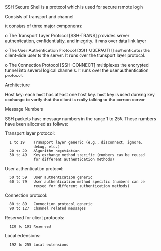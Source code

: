 SSH
Secure Shell is a protocol which is used for secure remote login

Consists of transport and channel

It consists of
   three major components:

   o  The Transport Layer Protocol [SSH-TRANS] provides server
      authentication, confidentiality, and integrity. it runs over data link layer
      
   o  The User Authentication Protocol [SSH-USERAUTH] authenticates the
      client-side user to the server.  It runs over the transport layer
      protocol.

   o  The Connection Protocol [SSH-CONNECT] multiplexes the encrypted
      tunnel into several logical channels.  It runs over the user
      authentication protocol.
      

Architecture

Host key: each host has atleast one host key. host key is used dureing key exchange to verify that the
   client is really talking to the correct server 
   
 Message Numbers

   SSH packets have message numbers in the range 1 to 255.  These
   numbers have been allocated as follows:

   Transport layer protocol:

      1 to 19    Transport layer generic (e.g., disconnect, ignore,
                 debug, etc.)
      20 to 29   Algorithm negotiation
      30 to 49   Key exchange method specific (numbers can be reused
                 for different authentication methods)

   User authentication protocol:

      50 to 59   User authentication generic
      60 to 79   User authentication method specific (numbers can be
                 reused for different authentication methods)

   Connection protocol:

      80 to 89   Connection protocol generic
      90 to 127  Channel related messages

   Reserved for client protocols:

      128 to 191 Reserved

   Local extensions:

      192 to 255 Local extensions   






